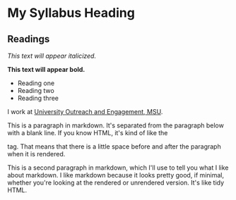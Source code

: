 # My Syllabus Heading
## Readings
*This text will appear italicized.*

**This text will appear bold.**
- Reading one
- Reading two
- Reading three

I work at [University Outreach and Engagement, MSU](https://engage.msu.edu).

This is a paragraph in markdown. It's separated from the paragraph below with a blank line. If you know HTML, it's kind of like the <p> tag. That means that there is a little space before and after the paragraph when it is rendered.

This is a second paragraph in markdown, which I'll use to tell you what I like about markdown. I like markdown because it looks pretty good, if minimal, whether you're looking at the rendered or unrendered version. It's like tidy HTML.

